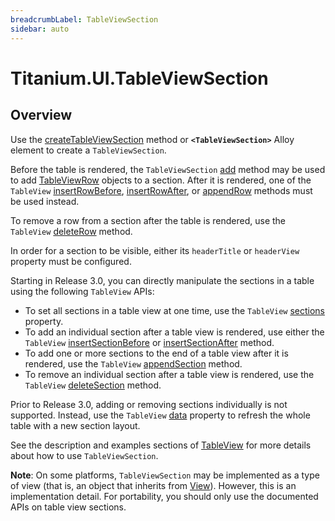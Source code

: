 ```yaml
---
breadcrumbLabel: TableViewSection
sidebar: auto
---
```


# Titanium.UI.TableViewSection

<ProxySummary/>

## Overview

Use the [createTableViewSection](Titanium.UI.createTableViewSection) method or **`<TableViewSection>`** Alloy element to 
create a `TableViewSection`.

Before the table is rendered, the `TableViewSection` [add](Titanium.UI.TableViewSection.add) 
method may be used to add [TableViewRow](Titanium.UI.TableViewRow) objects to a section. After 
it is rendered, one of the `TableView` [insertRowBefore](Titanium.UI.TableView.insertRowBefore), 
[insertRowAfter](Titanium.UI.TableView.insertRowAfter), or 
[appendRow](Titanium.UI.TableView.appendRow) methods must be used instead. 

To remove a row from a section after the table is rendered, use the `TableView` 
[deleteRow](Titanium.UI.TableView.deleteRow) method. 

In order for a section to be visible, either its `headerTitle` or `headerView` property must be 
configured. 

Starting in Release 3.0, you can directly manipulate the sections in a table using the
following `TableView` APIs:

* To set all sections in a table view at one time, use the `TableView`
[sections](Titanium.UI.TableView.sections) property.
* To add an individual section after a table view is rendered, use either the `TableView`
[insertSectionBefore](Titanium.UI.TableView.insertSectionBefore)
or [insertSectionAfter](Titanium.UI.TableView.insertSectionAfter) method.
* To add one or more sections to the end of a table view after it is rendered, use the `TableView`
[appendSection](Titanium.UI.TableView.appendSection) method.
* To remove an individual section after a table view is rendered, use the `TableView`
[deleteSection](Titanium.UI.TableView.deleteSection) method.

Prior to Release 3.0, adding or removing sections individually is not supported. Instead, use the
`TableView` [data](Titanium.UI.TableView.data) property to refresh the whole table with a
new section layout. 

See the description and examples sections of [TableView](Titanium.UI.TableView) for more details 
about how to use `TableViewSection`.

**Note**: On some platforms, `TableViewSection` may be implemented as a type of view
(that is, an object that inherits from [View](Titanium.UI.View)). However, this is an
implementation detail. For portability, you should only use the documented APIs on 
table view sections.

<ApiDocs/>
